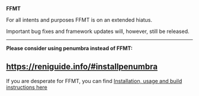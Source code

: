 ****FFMT****

For all intents and purposes FFMT is on an extended hiatus.

Important bug fixes and framework updates will, however, still be released.

---
**Please consider using penumbra instead of FFMT:**

https://reniguide.info/#installpenumbra
---


If you are desperate for FFMT, you can find [Installation, usage and build instructions here](INSTALL_BUILD.md)
